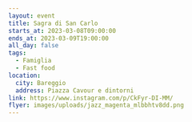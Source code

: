 ```yaml
---
layout: event
title: Sagra di San Carlo
starts_at: 2023-03-08T09:00:00
ends_at: 2023-03-09T19:00:00
all_day: false
tags:
  - Famiglia
  - Fast food
location:
  city: Bareggio
  address: Piazza Cavour e dintorni
link: https://www.instagram.com/p/CkFyr-DI-MM/
flyer: images/uploads/jazz_magenta_mlbbhtv8dd.png
---
```

